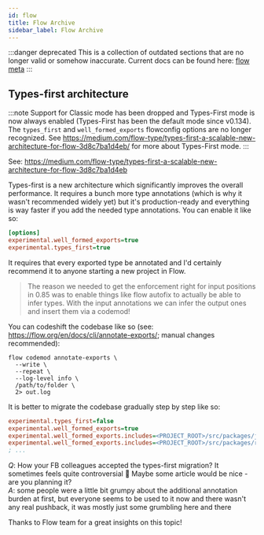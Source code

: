 ```yaml
---
id: flow
title: Flow Archive
sidebar_label: Flow Archive
---
```


:::danger deprecated
This is a collection of outdated sections that are no longer valid or somehow inaccurate. Current docs can be found here: [flow meta](../flow)
:::

## Types-first architecture

:::note
Support for Classic mode has been dropped and Types-First mode is now always enabled (Types-First has been the default mode since v0.134). The `types_first` and `well_formed_exports` flowconfig options are no longer recognized. See https://medium.com/flow-type/types-first-a-scalable-new-architecture-for-flow-3d8c7ba1d4eb/ for more about Types-First mode.
:::

See: https://medium.com/flow-type/types-first-a-scalable-new-architecture-for-flow-3d8c7ba1d4eb

Types-first is a new architecture which significantly improves the overall performance. It requires a bunch more type annotations (which is why it wasn't recommended widely yet) but it's production-ready and everything is way faster if you add the needed type annotations. You can enable it like so:

```ini
[options]
experimental.well_formed_exports=true
experimental.types_first=true
```

It requires that every exported type be annotated and I'd certainly recommend it to anyone starting a new project in Flow.

> The reason we needed to get the enforcement right for input positions in 0.85 was to enable things like flow autofix to actually be able to infer types. With the input annotations we can infer the output ones and insert them via a codemod!

You can codeshift the codebase like so (see: https://flow.org/en/docs/cli/annotate-exports/; manual changes recommended):

```text
flow codemod annotate-exports \
  --write \
  --repeat \
  --log-level info \
  /path/to/folder \
  2> out.log
```

It is better to migrate the codebase gradually step by step like so:

```ini
experimental.types_first=false
experimental.well_formed_exports=true
experimental.well_formed_exports.includes=<PROJECT_ROOT>/src/packages/js
experimental.well_formed_exports.includes=<PROJECT_ROOT>/src/packages/relay
; ...
```

_Q_: How your FB colleagues accepted the types-first migration? It sometimes feels quite controversial :grimacing: Maybe some article would be nice - are you planning it?<br/>
_A_: some people were a little bit grumpy about the additional annotation burden at first, but everyone seems to be used to it now and there wasn't any real pushback, it was mostly just some grumbling here and there

Thanks to Flow team for a great insights on this topic!
